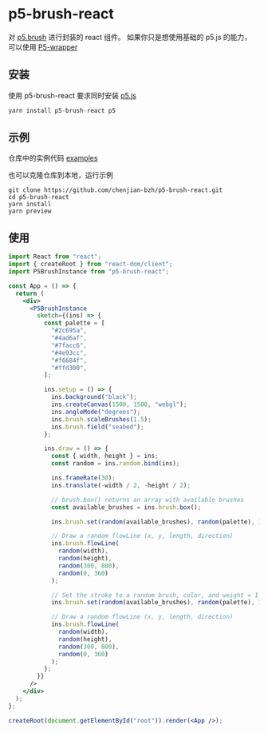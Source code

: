 # p5-brush-react

对 [p5.brush](https://github.com/acamposuribe/p5.brush) 进行封装的 react 组件。 如果你只是想使用基础的 p5.js 的能力， 可以使用 [P5-wrapper](https://github.com/P5-wrapper/react/tree/master)

## 安装

使用 p5-brush-react 要求同时安装 [p5.js](https://github.com/processing/p5.js)

```jsx
yarn install p5-brush-react p5
```

## 示例

仓库中的实例代码 [examples](https://github.com/chenjian-bzh/p5-brush-react/examples)

也可以克隆仓库到本地，运行示例

```shell
git clone https://github.com/chenjian-bzh/p5-brush-react.git
cd p5-brush-react
yarn install
yarn preview
```

## 使用

```jsx
import React from "react";
import { createRoot } from "react-dom/client";
import P5BrushInstance from "p5-brush-react";

const App = () => {
  return (
    <div>
      <P5BrushInstance
        sketch={(ins) => {
          const palette = [
            "#2c695a",
            "#4ad6af",
            "#7facc6",
            "#4e93cc",
            "#f6684f",
            "#ffd300",
          ];

          ins.setup = () => {
            ins.background("black");
            ins.createCanvas(1500, 1500, "webgl");
            ins.angleMode("degrees");
            ins.brush.scaleBrushes(1.5);
            ins.brush.field("seabed");
          };

          ins.draw = () => {
            const { width, height } = ins;
            const random = ins.random.bind(ins);

            ins.frameRate(30);
            ins.translate(-width / 2, -height / 2);

            // brush.box() returns an array with available brushes
            const available_brushes = ins.brush.box();

            ins.brush.set(random(available_brushes), random(palette), 1);

            // Draw a random flowLine (x, y, length, direction)
            ins.brush.flowLine(
              random(width),
              random(height),
              random(300, 800),
              random(0, 360)
            );

            // Set the stroke to a random brush, color, and weight = 1
            ins.brush.set(random(available_brushes), random(palette), 1);

            // Draw a random flowLine (x, y, length, direction)
            ins.brush.flowLine(
              random(width),
              random(height),
              random(300, 800),
              random(0, 360)
            );
          };
        }}
      />
    </div>
  );
};

createRoot(document.getElementById("root")).render(<App />);
```
